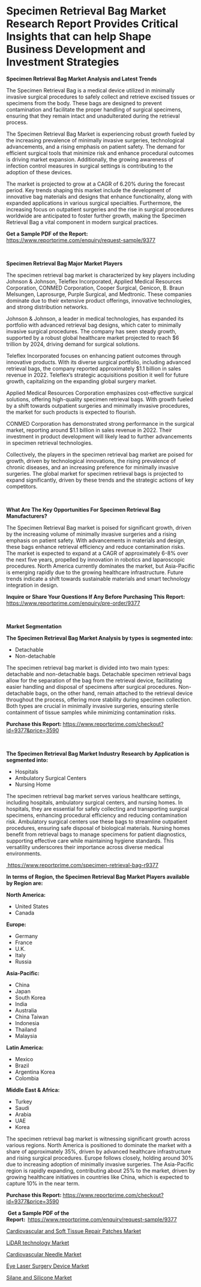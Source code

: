 <p><h1>Specimen Retrieval Bag Market Research Report Provides Critical Insights that can help Shape Business Development and Investment Strategies</h1></p><p><strong>Specimen Retrieval Bag Market Analysis and Latest Trends</strong></p>
<p><p>The Specimen Retrieval Bag is a medical device utilized in minimally invasive surgical procedures to safely collect and retrieve excised tissues or specimens from the body. These bags are designed to prevent contamination and facilitate the proper handling of surgical specimens, ensuring that they remain intact and unadulterated during the retrieval process.</p><p>The Specimen Retrieval Bag Market is experiencing robust growth fueled by the increasing prevalence of minimally invasive surgeries, technological advancements, and a rising emphasis on patient safety. The demand for efficient surgical tools that minimize risk and enhance procedural outcomes is driving market expansion. Additionally, the growing awareness of infection control measures in surgical settings is contributing to the adoption of these devices.</p><p>The market is projected to grow at a CAGR of 6.20% during the forecast period. Key trends shaping this market include the development of innovative bag materials and designs that enhance functionality, along with expanded applications in various surgical specialties. Furthermore, the increasing focus on outpatient surgeries and the rise in surgical procedures worldwide are anticipated to foster further growth, making the Specimen Retrieval Bag a vital component in modern surgical practices.</p></p>
<p><strong>Get a Sample PDF of the Report:&nbsp;</strong> <a href="https://www.reportprime.com/enquiry/request-sample/9377">https://www.reportprime.com/enquiry/request-sample/9377</a></p>
<p>&nbsp;</p>
<p><strong>Specimen Retrieval Bag Major Market Players</strong></p>
<p><p>The specimen retrieval bag market is characterized by key players including Johnson & Johnson, Teleflex Incorporated, Applied Medical Resources Corporation, CONMED Corporation, Cooper Surgical, Genicon, B. Braun Melsungen, Laprosurge, Purple Surgical, and Medtronic. These companies dominate due to their extensive product offerings, innovative technologies, and strong distribution networks.</p><p>Johnson & Johnson, a leader in medical technologies, has expanded its portfolio with advanced retrieval bag designs, which cater to minimally invasive surgical procedures. The company has seen steady growth, supported by a robust global healthcare market projected to reach $6 trillion by 2024, driving demand for surgical solutions.</p><p>Teleflex Incorporated focuses on enhancing patient outcomes through innovative products. With its diverse surgical portfolio, including advanced retrieval bags, the company reported approximately $1.1 billion in sales revenue in 2022. Teleflex’s strategic acquisitions position it well for future growth, capitalizing on the expanding global surgery market.</p><p>Applied Medical Resources Corporation emphasizes cost-effective surgical solutions, offering high-quality specimen retrieval bags. With growth fueled by a shift towards outpatient surgeries and minimally invasive procedures, the market for such products is expected to flourish. </p><p>CONMED Corporation has demonstrated strong performance in the surgical market, reporting around $1.1 billion in sales revenue in 2022. Their investment in product development will likely lead to further advancements in specimen retrieval technologies.</p><p>Collectively, the players in the specimen retrieval bag market are poised for growth, driven by technological innovations, the rising prevalence of chronic diseases, and an increasing preference for minimally invasive surgeries. The global market for specimen retrieval bags is projected to expand significantly, driven by these trends and the strategic actions of key competitors.</p></p>
<p>&nbsp;</p>
<p><strong>What Are The Key Opportunities For Specimen Retrieval Bag Manufacturers?</strong></p>
<p><p>The Specimen Retrieval Bag market is poised for significant growth, driven by the increasing volume of minimally invasive surgeries and a rising emphasis on patient safety. With advancements in materials and design, these bags enhance retrieval efficiency and reduce contamination risks. The market is expected to expand at a CAGR of approximately 6-8% over the next five years, propelled by innovation in robotics and laparoscopic procedures. North America currently dominates the market, but Asia-Pacific is emerging rapidly due to the growing healthcare infrastructure. Future trends indicate a shift towards sustainable materials and smart technology integration in design.</p></p>
<p><strong>Inquire or Share Your Questions If Any Before Purchasing This Report:</strong> <a href="https://www.reportprime.com/enquiry/pre-order/9377">https://www.reportprime.com/enquiry/pre-order/9377</a></p>
<p>&nbsp;</p>
<p><strong>Market Segmentation</strong></p>
<p><strong>The Specimen Retrieval Bag Market Analysis by types is segmented into:</strong></p>
<p><ul><li>Detachable</li><li>Non-detachable</li></ul></p>
<p><p>The specimen retrieval bag market is divided into two main types: detachable and non-detachable bags. Detachable specimen retrieval bags allow for the separation of the bag from the retrieval device, facilitating easier handling and disposal of specimens after surgical procedures. Non-detachable bags, on the other hand, remain attached to the retrieval device throughout the process, offering more stability during specimen collection. Both types are crucial in minimally invasive surgeries, ensuring sterile containment of tissue samples while minimizing contamination risks.</p></p>
<p><strong>Purchase this Report:&nbsp;</strong><a href="https://www.reportprime.com/checkout?id=9377&price=3590">https://www.reportprime.com/checkout?id=9377&price=3590</a></p>
<p>&nbsp;</p>
<p><strong>The Specimen Retrieval Bag Market Industry Research by Application is segmented into:</strong></p>
<p><ul><li>Hospitals</li><li>Ambulatory Surgical Centers</li><li>Nursing Home</li></ul></p>
<p><p>The specimen retrieval bag market serves various healthcare settings, including hospitals, ambulatory surgical centers, and nursing homes. In hospitals, they are essential for safely collecting and transporting surgical specimens, enhancing procedural efficiency and reducing contamination risk. Ambulatory surgical centers use these bags to streamline outpatient procedures, ensuring safe disposal of biological materials. Nursing homes benefit from retrieval bags to manage specimens for patient diagnostics, supporting effective care while maintaining hygiene standards. This versatility underscores their importance across diverse medical environments.</p></p>
<p><a href="https://www.reportprime.com/specimen-retrieval-bag-r9377">&nbsp;https://www.reportprime.com/specimen-retrieval-bag-r9377</a></p>
<p><strong>In terms of Region, the Specimen Retrieval Bag Market Players available by Region are:</strong></p>
<p>
    <p> <strong> North America: </strong>
        <ul>
            <li>United States</li>
            <li>Canada</li>
        </ul>
        </p> 
    <p> <strong> Europe: </strong>
        <ul>
            <li>Germany</li>
            <li>France</li>
            <li>U.K.</li>
            <li>Italy</li>
            <li>Russia</li>
        </ul>
        </p> 
    <p> <strong> Asia-Pacific: </strong>
        <ul>
            <li>China</li>
            <li>Japan</li>
            <li>South Korea</li>
            <li>India</li>
            <li>Australia</li>
            <li>China Taiwan</li>
            <li>Indonesia</li>
            <li>Thailand</li>
            <li>Malaysia</li>
        </ul>
        </p> 
    <p> <strong> Latin America: </strong>
        <ul>
            <li>Mexico</li>
            <li>Brazil</li>
            <li>Argentina Korea</li>
            <li>Colombia</li>
        </ul>
        </p> 
    <p> <strong> Middle East & Africa: </strong>
        <ul>
            <li>Turkey</li>
            <li>Saudi</li>
            <li>Arabia</li>
            <li>UAE</li>
            <li>Korea</li>
        </ul>
    </p>
    </p>
<p><p>The specimen retrieval bag market is witnessing significant growth across various regions. North America is positioned to dominate the market with a share of approximately 35%, driven by advanced healthcare infrastructure and rising surgical procedures. Europe follows closely, holding around 30% due to increasing adoption of minimally invasive surgeries. The Asia-Pacific region is rapidly expanding, contributing about 25% to the market, driven by growing healthcare initiatives in countries like China, which is expected to capture 10% in the near term.</p></p>
<p><strong>Purchase this Report: </strong><a href="https://www.reportprime.com/checkout?id=9377&price=3590">https://www.reportprime.com/checkout?id=9377&price=3590</a></p>
<p>&nbsp;<strong>Get a Sample PDF of the Report:&nbsp;&nbsp;</strong><a href="https://www.reportprime.com/enquiry/request-sample/9377">https://www.reportprime.com/enquiry/request-sample/9377</a></p>
<p><strong></strong></p>
<p><p><a href="https://www.linkedin.com/pulse/what-factors-influence-cardiovascular-soft-tissue-repair-ia65f?trackingId=lhc5wuwsRjeorEWa8trd8Q%3D%3D">Cardiovascular and Soft Tissue Repair Patches Market</a></p><p><a href="https://medium.com/@joanne.harris67856/the-global-lidar-technology-market-is-at-the-forefront-of-innovation-driving-rapid-industry-f94bcff99ee2">LiDAR technology Market</a></p><p><a href="https://www.linkedin.com/pulse/cardiovascular-needle-market-forecast-global-trends-analysis-vscjf?trackingId=%2BtaHzVxtSZqx9pi9SQtp6g%3D%3D">Cardiovascular Needle Market</a></p><p><a href="https://github.com/julyju69/Market-Research-Report-List-5/blob/main/eye-laser-surgery-device-market.md">Eye Laser Surgery Device Market</a></p><p><a href="https://issuu.com/reportprime-2/docs/silane-and-silicone-market-size-203_447b16b7dc8bcd">Silane and Silicone Market</a></p></p>